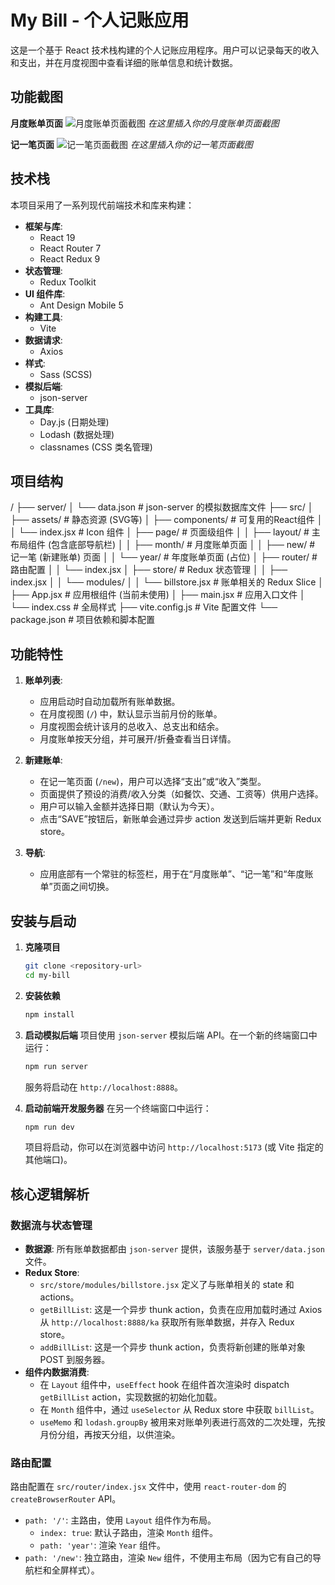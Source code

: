 # My Bill - 个人记账应用

这是一个基于 React 技术栈构建的个人记账应用程序。用户可以记录每天的收入和支出，并在月度视图中查看详细的账单信息和统计数据。

## 功能截图

**月度账单页面**
![月度账单页面截图](https://i.imgur.com/your-monthly-bill-image.png)
*在这里插入你的月度账单页面截图*

**记一笔页面**
![记一笔页面截图](https://i.imgur.com/your-new-record-image.png)
*在这里插入你的记一笔页面截图*

## 技术栈

本项目采用了一系列现代前端技术和库来构建：

* **框架与库**:
    * React 19
    * React Router 7
    * React Redux 9
* **状态管理**:
    * Redux Toolkit
* **UI 组件库**:
    * Ant Design Mobile 5
* **构建工具**:
    * Vite
* **数据请求**:
    * Axios
* **样式**:
    * Sass (SCSS)
* **模拟后端**:
    * json-server
* **工具库**:
    * Day.js (日期处理)
    * Lodash (数据处理)
    * classnames (CSS 类名管理)

## 项目结构
/
├── server/
│   └── data.json         # json-server 的模拟数据库文件
├── src/
│   ├── assets/           # 静态资源 (SVG等)
│   ├── components/       # 可复用的React组件
│   │   └── index.jsx     # Icon 组件
│   ├── page/             # 页面级组件
│   │   ├── layout/       # 主布局组件 (包含底部导航栏)
│   │   ├── month/        # 月度账单页面
│   │   ├── new/          # 记一笔 (新建账单) 页面
│   │   └── year/         # 年度账单页面 (占位)
│   ├── router/           # 路由配置
│   │   └── index.jsx
│   ├── store/            # Redux 状态管理
│   │   ├── index.jsx
│   │   └── modules/
│   │       └── billstore.jsx # 账单相关的 Redux Slice
│   ├── App.jsx           # 应用根组件 (当前未使用)
│   ├── main.jsx          # 应用入口文件
│   └── index.css         # 全局样式
├── vite.config.js        # Vite 配置文件
└── package.json          # 项目依赖和脚本配置

## 功能特性

1.  **账单列表**:
    * 应用启动时自动加载所有账单数据。
    * 在月度视图 (`/`) 中，默认显示当前月份的账单。
    * 月度视图会统计该月的总收入、总支出和结余。
    * 月度账单按天分组，并可展开/折叠查看当日详情。

2.  **新建账单**:
    * 在记一笔页面 (`/new`)，用户可以选择“支出”或“收入”类型。
    * 页面提供了预设的消费/收入分类（如餐饮、交通、工资等）供用户选择。
    * 用户可以输入金额并选择日期（默认为今天）。
    * 点击“SAVE”按钮后，新账单会通过异步 action 发送到后端并更新 Redux store。

3.  **导航**:
    * 应用底部有一个常驻的标签栏，用于在“月度账单”、“记一笔”和“年度账单”页面之间切换。

## 安装与启动

1.  **克隆项目**
    ```bash
    git clone <repository-url>
    cd my-bill
    ```

2.  **安装依赖**
    ```bash
    npm install
    ```

3.  **启动模拟后端**
    项目使用 `json-server` 模拟后端 API。在一个新的终端窗口中运行：
    ```bash
    npm run server
    ```
    服务将启动在 `http://localhost:8888`。

4.  **启动前端开发服务器**
    在另一个终端窗口中运行：
    ```bash
    npm run dev
    ```
    项目将启动，你可以在浏览器中访问 `http://localhost:5173` (或 Vite 指定的其他端口)。

## 核心逻辑解析

### 数据流与状态管理

* **数据源**: 所有账单数据都由 `json-server` 提供，该服务基于 `server/data.json` 文件。
* **Redux Store**:
    * `src/store/modules/billstore.jsx` 定义了与账单相关的 state 和 actions。
    * `getBillList`: 这是一个异步 thunk action，负责在应用加载时通过 Axios 从 `http://localhost:8888/ka` 获取所有账单数据，并存入 Redux store。
    * `addBillList`: 这是一个异步 thunk action，负责将新创建的账单对象 POST 到服务器。
* **组件内数据消费**:
    * 在 `Layout` 组件中，`useEffect` hook 在组件首次渲染时 dispatch `getBillList` action，实现数据的初始化加载。
    * 在 `Month` 组件中，通过 `useSelector` 从 Redux store 中获取 `billList`。
    * `useMemo` 和 `lodash.groupBy` 被用来对账单列表进行高效的二次处理，先按月份分组，再按天分组，以供渲染。

### 路由配置

路由配置在 `src/router/index.jsx` 文件中，使用 `react-router-dom` 的 `createBrowserRouter` API。

* `path: '/'`: 主路由，使用 `Layout` 组件作为布局。
    * `index: true`: 默认子路由，渲染 `Month` 组件。
    * `path: 'year'`: 渲染 `Year` 组件。
* `path: '/new'`: 独立路由，渲染 `New` 组件，不使用主布局（因为它有自己的导航栏和全屏样式）。
